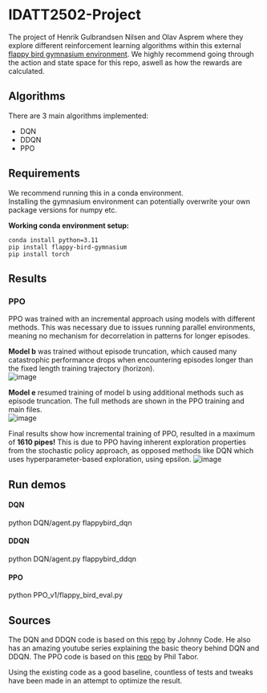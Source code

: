 # IDATT2502-Project
The project of Henrik Gulbrandsen Nilsen and Olav Asprem where they explore different reinforcement learning algorithms within this external [flappy bird gymnasium environment](https://github.com/markub3327/flappy-bird-gymnasium). We highly recommend going through the action and state space for this repo, aswell as how the rewards are calculated.


## Algorithms
There are 3 main algorithms implemented:
* DQN
* DDQN
* PPO


## Requirements
We recommend running this in a conda environment. <br>Installing the gymnasium environment can potentially overwrite your own package versions for numpy etc.


**Working conda environment setup:**
```console
conda install python=3.11
pip install flappy-bird-gymnasium
pip install torch
```


## Results
### PPO
PPO was trained with an incremental approach using models with different methods. This was necessary due to issues running parallel environments, meaning no mechanism for decorrelation in patterns for longer episodes.

**Model b** was trained without episode truncation, which caused many catastrophic performance drops when encountering episodes longer than the fixed length training trajectory (horizon).<br>
![image](https://github.com/user-attachments/assets/926cb80d-7386-4ca3-a69c-04767b2144b2)

**Model e** resumed training of model b using additional methods such as episode truncation. The full methods are shown in the PPO training and main files.<br>
![image](https://github.com/user-attachments/assets/1a71bc12-8756-4c7e-8229-a7aeeb9fd8a6)

Final results show how incremental training of PPO, resulted in a maximum of **1610 pipes!** This is due to PPO having inherent exploration properties from the stochastic policy approach, as opposed methods like DQN which uses hyperparameter-based exploration, using epsilon.
![image](https://github.com/user-attachments/assets/f4488ff9-ae65-4543-ab65-b089cb062f7f)


## Run demos
#### DQN
python DQN/agent.py flappybird_dqn 
#### DDQN
python DQN/agent.py flappybird_ddqn
#### PPO
python PPO_v1/flappy_bird_eval.py
## Sources
The DQN and DDQN code is based on this [repo](https://github.com/johnnycode8/dqn_pytorch/tree/main) by Johnny Code. He also has an amazing youtube series explaining the basic theory behind DQN and DDQN. 
The PPO code is based on this [repo](https://github.com/philtabor/Youtube-Code-Repository/tree/master/ReinforcementLearning/PolicyGradient/PPO/torch) by Phil Tabor.

Using the existing code as a good baseline, countless of tests and tweaks have been made in an attempt to optimize the result.
